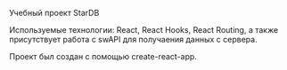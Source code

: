 Учебный проект StarDB

Используемые технологии: React, React Hooks, React Routing, а также присутствует работа с swAPI для получаения данных с сервера.

Проект был создан с помощью create-react-app.
